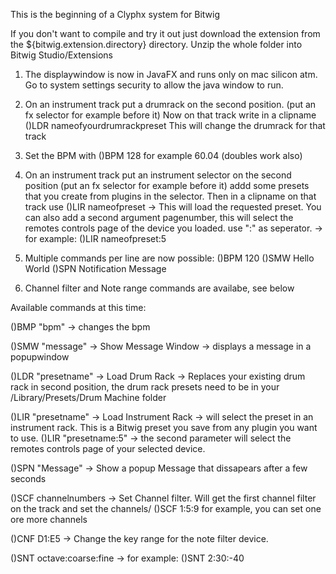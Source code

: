 This is the beginning of a Clyphx system for Bitwig

If you don't want to compile and try it out just download the extension from the ${bitwig.extension.directory} directory. Unzip the whole folder into Bitwig Studio/Extensions

1) The displaywindow is now in JavaFX and runs only on mac silicon atm. Go to system settings security to allow the java window to run.

2) On an instrument track put a drumrack on the second position. (put an fx selector for example before it)
Now on that track write in a clipname ()LDR nameofyourdrumrackpreset
This will change the drumrack for that track

3) Set the BPM with ()BPM 128 for example 60.04 (doubles work also)

4) On an instrument track put an instrument selector on the second position (put an fx selector for example before it)
  addd some presets that you create from plugins in the selector. Then in a clipname on that track use ()LIR nameofpreset -> This will load the requested preset.
  You can also add a second argument pagenumber, this will select the remotes controls page of the device you loaded. use ":" as seperator. -> for example:
  ()LIR nameofpreset:5

6) Multiple commands per line are now possible: ()BPM 120 ()SMW Hello World ()SPN Notification Message

7) Channel filter and Note range commands are availabe, see below
  
Available commands at this time:

()BMP "bpm" -> changes the bpm

()SMW "message" -> Show Message Window -> displays a message in a popupwindow

()LDR "presetname" -> Load Drum Rack -> Replaces your existing drum rack in second position, the drum rack presets need to be in your /Library/Presets/Drum Machine folder

()LIR "presetname" -> Load Instrument Rack -> will select the preset in an instrument rack. This is a Bitwig preset you save from any plugin you want to use.
()LIR "presetname:5" -> the second parameter will select the remotes controls page of your selected device.

()SPN "Message" -> Show a popup Message that dissapears after a few seconds

()SCF channelnumbers -> Set Channel filter. Will get the first channel filter on the track and set the channels/ ()SCF 1:5:9 for example, you can set one ore more channels

()CNF D1:E5 -> Change the key range for the note filter device.

()SNT octave:coarse:fine -> for example: ()SNT 2:30:-40

